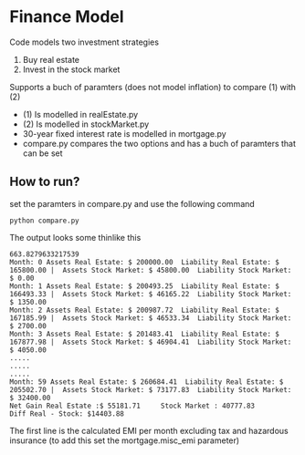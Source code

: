 # Finance Model

Code models two investment strategies
1) Buy real estate
2) Invest in the stock market

Supports a buch of paramters (does not model inflation) to compare (1) with (2)

* (1) Is modelled in realEstate.py
* (2) Is modelled in stockMarket.py
* 30-year fixed interest rate is modelled in mortgage.py
* compare.py compares the two options and has a buch of paramters that can be set

How to run?
------------
set the paramters in compare.py and use the following command
```
python compare.py
```

The output looks some thinlike this
```
663.8279633217539
Month: 0 Assets Real Estate: $ 200000.00  Liability Real Estate: $ 165800.00 |  Assets Stock Market: $ 45800.00  Liability Stock Market: $ 0.00
Month: 1 Assets Real Estate: $ 200493.25  Liability Real Estate: $ 166493.33 |  Assets Stock Market: $ 46165.22  Liability Stock Market: $ 1350.00
Month: 2 Assets Real Estate: $ 200987.72  Liability Real Estate: $ 167185.99 |  Assets Stock Market: $ 46533.34  Liability Stock Market: $ 2700.00
Month: 3 Assets Real Estate: $ 201483.41  Liability Real Estate: $ 167877.98 |  Assets Stock Market: $ 46904.41  Liability Stock Market: $ 4050.00
.....
.....
.....
Month: 59 Assets Real Estate: $ 260684.41  Liability Real Estate: $ 205502.70 |  Assets Stock Market: $ 73177.83  Liability Stock Market: $ 32400.00
Net Gain Real Estate :$ 55181.71   	 Stock Market : 40777.83
Diff Real - Stock: $14403.88
```

The first line is the calculated EMI per month excluding tax and hazardous insurance (to add this set the mortgage.misc_emi parameter)
